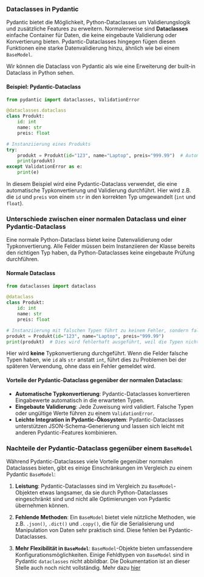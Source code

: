 ### Dataclasses in Pydantic

Pydantic bietet die Möglichkeit, Python-Dataclasses um Validierungslogik und zusätzliche Features zu erweitern. Normalerweise sind **Dataclasses** einfache Container für Daten, die keine eingebaute Validierung oder Konvertierung bieten. Pydantic-Dataclasses hingegen fügen diesen Funktionen eine starke Datenvalidierung hinzu, ähnlich wie bei einem `BaseModel`.

Wir können die Dataclass von Pydantic als wie eine Erweiterung der built-in Dataclass in Python sehen.

#### Beispiel: Pydantic-Dataclass

```python
from pydantic import dataclasses, ValidationError

@dataclasses.dataclass
class Produkt:
    id: int
    name: str
    preis: float

# Instanziierung eines Produkts
try:
    produkt = Produkt(id="123", name="Laptop", preis="999.99")  # Automatische Konvertierung
    print(produkt)
except ValidationError as e:
    print(e)
```

In diesem Beispiel wird eine Pydantic-Dataclass verwendet, die eine automatische Typkonvertierung und Validierung durchführt. Hier wird z.B. die `id` und `preis` von einem `str` in den korrekten Typ umgewandelt (`int` und `float`).

### Unterschiede zwischen einer normalen Dataclass und einer Pydantic-Dataclass

Eine normale Python-Dataclass bietet keine Datenvalidierung oder Typkonvertierung. Alle Felder müssen beim Instanziieren der Klasse bereits den richtigen Typ haben, da Python-Dataclasses keine eingebaute Prüfung durchführen.

#### Normale Dataclass

```python
from dataclasses import dataclass

@dataclass
class Produkt:
    id: int
    name: str
    preis: float

# Instanziierung mit falschen Typen führt zu keinem Fehler, sondern falschem Verhalten
produkt = Produkt(id="123", name="Laptop", preis="999.99")
print(produkt)  # Dies wird fehlerhaft ausgeführt, weil die Typen nicht konvertiert werden
```

Hier wird **keine** Typkonvertierung durchgeführt. Wenn die Felder falsche Typen haben, wie `id` als `str` anstatt `int`, führt dies zu Problemen bei der späteren Verwendung, ohne dass ein Fehler gemeldet wird.

#### Vorteile der Pydantic-Dataclass gegenüber der normalen Dataclass:
- **Automatische Typkonvertierung**: Pydantic-Dataclasses konvertieren Eingabewerte automatisch in die erwarteten Typen.
- **Eingebaute Validierung**: Jede Zuweisung wird validiert. Falsche Typen oder ungültige Werte führen zu einem `ValidationError`.
- **Leichte Integration in Pydantic-Ökosystem**: Pydantic-Dataclasses unterstützen JSON-Schema-Generierung und lassen sich leicht mit anderen Pydantic-Features kombinieren.

### Nachteile der Pydantic-Dataclass gegenüber einem `BaseModel`

Während Pydantic-Dataclasses viele Vorteile gegenüber normalen Dataclasses bieten, gibt es einige Einschränkungen im Vergleich zu einem Pydantic `BaseModel`:

1. **Leistung**: Pydantic-Dataclasses sind im Vergleich zu `BaseModel`-Objekten etwas langsamer, da sie durch Python-Dataclasses eingeschränkt sind und nicht alle Optimierungen von Pydantic übernehmen können.
   
2. **Fehlende Methoden**: Ein `BaseModel` bietet viele nützliche Methoden, wie z.B. `.json()`, `.dict()` und `.copy()`, die für die Serialisierung und Manipulation von Daten sehr praktisch sind. Diese fehlen bei Pydantic-Dataclasses.

3. **Mehr Flexibilität in `BaseModel`**: `BaseModel`-Objekte bieten umfassendere Konfigurationsmöglichkeiten. Einige Fehldtypen von `BaseModel` sind in Pydantic `dataclasses` nicht abbildbar. Die Dokumentation ist an dieser Stelle auch noch nicht vollständig. Mehr dazu [hier](https://github.com/pydantic/pydantic/issues/710)
